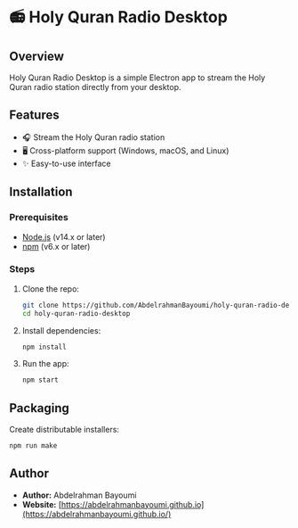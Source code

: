 # 📻 Holy Quran Radio Desktop

## Overview

Holy Quran Radio Desktop is a simple Electron app to stream the Holy Quran radio station directly from your desktop.

## Features

- 🎧 Stream the Holy Quran radio station
- 🖥️ Cross-platform support (Windows, macOS, and Linux)
- ✨ Easy-to-use interface

## Installation

### Prerequisites

- [Node.js](https://nodejs.org/) (v14.x or later)
- [npm](https://www.npmjs.com/) (v6.x or later)

### Steps

1. Clone the repo:

   ```bash
   git clone https://github.com/AbdelrahmanBayoumi/holy-quran-radio-desktop.git
   cd holy-quran-radio-desktop
   ```

2. Install dependencies:

   ```bash
   npm install
   ```

3. Run the app:

   ```bash
   npm start
   ```

## Packaging

Create distributable installers:

```bash
npm run make
```

## Author

- **Author:** Abdelrahman Bayoumi
- **Website:** [https://abdelrahmanbayoumi.github.io](https://abdelrahmanbayoumi.github.io/)
